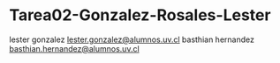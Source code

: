 # Tarea02-Gonzalez-Rosales-Lester
lester gonzalez lester.gonzalez@alumnos.uv.cl
basthian hernandez basthian.hernandez@alumnos.uv.cl